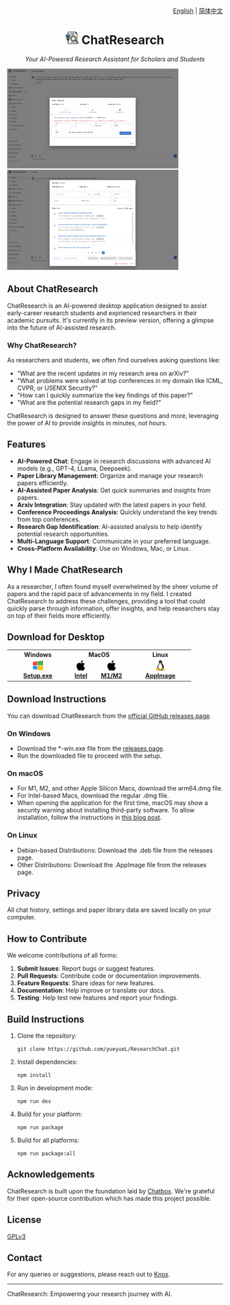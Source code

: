 <p align="right">
  <a href="README.md">English</a> |
  <a href="README-CN.md">简体中文</a>
</p>


<h1 align="center">
<img src='./docs/pic/icon.png' width='30'>
<span>ChatResearch</span>
</h1>

<p align="center">
    <em>Your AI-Powered Research Assistant for Scholars and Students</em>
</p>


<a href="./docs/pic/demo1.png"><img src="./docs/pic/demo1.png" width="400"/></a>
<a href="./docs/pic/demo2.png"><img src="./docs/pic/demo2.png" width="400"/></a>

## About ChatResearch

ChatResearch is an AI-powered desktop application designed to assist early-career research students and exprienced researchers in their academic pursuits. It's currently in its preview version, offering a glimpse into the future of AI-assisted research.

### Why ChatResearch?

As researchers and students, we often find ourselves asking questions like:

- "What are the recent updates in my research area on arXiv?"
- "What problems were solved at top conferences in my domain like ICML, CVPR, or USENIX Security?"
- "How can I quickly summarize the key findings of this paper?"
- "What are the potential research gaps in my field?"

ChatResearch is designed to answer these questions and more, leveraging the power of AI to provide insights in minutes, not hours.

## Features

- **AI-Powered Chat**: Engage in research discussions with advanced AI models (e.g., GPT-4, LLama, Deepseek).
- **Paper Library Management**: Organize and manage your research papers efficiently.
- **AI-Assisted Paper Analysis**: Get quick summaries and insights from papers.
- **Arxiv Integration**: Stay updated with the latest papers in your field.
- **Conference Proceedings Analysis**: Quickly understand the key trends from top conferences.
- **Research Gap Identification**: AI-assisted analysis to help identify potential research opportunities.
- **Multi-Language Support**: Communicate in your preferred language.
- **Cross-Platform Availability**: Use on Windows, Mac, or Linux.

## Why I Made ChatResearch

As a researcher, I often found myself overwhelmed by the sheer volume of papers and the rapid pace of advancements in my field. I created ChatResearch to address these challenges, providing a tool that could quickly parse through information, offer insights, and help researchers stay on top of their fields more efficiently.


## Download for Desktop

<table style="width: 100%">
  <tr>
    <td width="25%" align="center">
      <b>Windows</b>
    </td>
    <td width="25%" align="center" colspan="2">
      <b>MacOS</b>
    </td>
    <td width="25%" align="center">
      <b>Linux</b>
    </td>
  </tr>
  <tr style="text-align: center">
    <td align="center" valign="middle">
      <a href='https://github.com/yueyueL/ResearchChat/releases/download/v0.10.0/ChatResearch-0.10.0-Setup.exe'>
        <img src='./docs/pic/windows.png' style="height:24px; width: 24px" />
        <br />
        <b>Setup.exe</b>
      </a>
    </td>
    <td align="center" valign="middle">
      <a href='https://github.com/yueyueL/ResearchChat/releases/download/v0.10.0/ChatResearch-0.10.0.dmg'>
        <img src='./docs/pic/mac.png' style="height:24px; width: 24px" />
        <br />
        <b>Intel</b>
      </a>
    </td>
    <td align="center" valign="middle">
      <a href='https://github.com/yueyueL/ResearchChat/releases/download/v0.10.0/ChatResearch-0.10.0-arm64.dmg'>
        <img src='./docs/pic/mac.png' style="height:24px; width: 24px" />
        <br />
        <b>M1/M2</b>
      </a>
    </td>
    <td align="center" valign="middle">
      <a href='https://github.com/yueyueL/ResearchChat/releases/download/v0.10.0/ChatResearch-0.10.0-arm64.AppImage'>
        <img src='./docs/pic/linux.png' style="height:24px; width: 24px" />
        <br />
        <b>AppImage</b>
      </a>
    </td>
  </tr>
</table>

## Download Instructions
You can download ChatResearch from the [official GitHub releases page](https://github.com/yueyueL/ResearchChat/releases/).

### On Windows

- Download the *-win.exe file from the [releases page](https://github.com/yueyueL/ResearchChat/releases/).
- Run the downloaded file to proceed with the setup.

### On macOS

- For M1, M2, and other Apple Silicon Macs, download the arm64.dmg file.
- For Intel-based Macs, download the regular .dmg file.
- When opening the application for the first time, macOS may show a security warning about installing third-party software. To allow installation, follow the instructions in [this blog post](https://helpcenter.trendmicro.com/en-us/article/tmka-20627).

### On Linux
- Debian-based Distributions: Download the .deb file from the releases page.
- Other Distributions: Download the .AppImage file from the releases page.


## Privacy
All chat history, settings and paper library data are saved locally on your computer.



## How to Contribute

We welcome contributions of all forms:

1. **Submit Issues**: Report bugs or suggest features.
2. **Pull Requests**: Contribute code or documentation improvements.
3. **Feature Requests**: Share ideas for new features.
4. **Documentation**: Help improve or translate our docs.
5. **Testing**: Help test new features and report your findings.

## Build Instructions

1. Clone the repository:
   ```
   git clone https://github.com/yueyueL/ResearchChat.git
   ```

2. Install dependencies:
   ```
   npm install
   ```

3. Run in development mode:
   ```
   npm run dev
   ```

4. Build for your platform:
   ```
   npm run package
   ```

5. Build for all platforms:
   ```
   npm run package:all
   ```

## Acknowledgements

ChatResearch is built upon the foundation laid by [Chatbox](https://github.com/Bin-Huang/chatbox). We're grateful for their open-source contribution which has made this project possible.

## License

[GPLv3](./LICENSE)

## Contact

For any queries or suggestions, please reach out to [Knox](https://yueyuel.github.io).

---

ChatResearch: Empowering your research journey with AI.